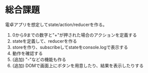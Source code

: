 # 総合課題

電卓アプリを想定してstate/action/reducerを作る。

1. 0から9までの数字と"+"が押された場合のアクションを定義する
2. stateを定義して、reducerを作る
3. storeを作り、subscribeしてstateをconsole.logで表示する
4. 動作を確認する
5. (追加) "-"などの機能も作る
6. (追加) DOMで画面上にボタンを用意したり、結果を表示したりする
